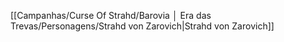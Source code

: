 [[Campanhas/Curse Of Strahd/Barovia │ Era das Trevas/Personagens/Strahd von Zarovich|Strahd von Zarovich]]
